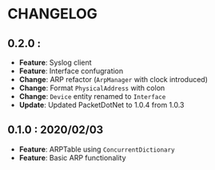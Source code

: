 # CHANGELOG

## 0.2.0 : 

- **Feature**: Syslog client
- **Feature**: Interface confugration
- **Change**: ARP refactor (`ArpManager` with clock introduced)
- **Change**: Format `PhysicalAddress` with colon
- **Change**: `Device` entity renamed to `Interface`
- **Update**: Updated PacketDotNet to 1.0.4 from 1.0.3

## 0.1.0 : 2020/02/03

- **Feature**: ARPTable using `ConcurrentDictionary`
- **Feature**: Basic ARP functionality